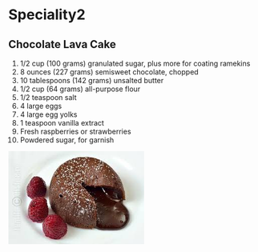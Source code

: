 # **Speciality2**

## Chocolate Lava Cake

1. 1/2 cup (100 grams) granulated sugar, plus more for coating ramekins
2. 8 ounces (227 grams) semisweet chocolate, chopped
3. 10 tablespoons (142 grams) unsalted butter
4. 1/2 cup (64 grams) all-purpose flour
5. 1/2 teaspoon salt
6. 4 large eggs
7. 4 large egg yolks
8. 1 teaspoon vanilla extract
9. Fresh raspberries or strawberries
10.	Powdered sugar, for garnish 

![Lava Cake](../images/lava_cake.jpg)